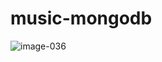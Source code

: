 # music-mongodb
![image-036](https://github.com/jidan-sandika/music-mongodb/assets/103750369/9c817fbe-b836-41b1-974b-6261d947865a)
